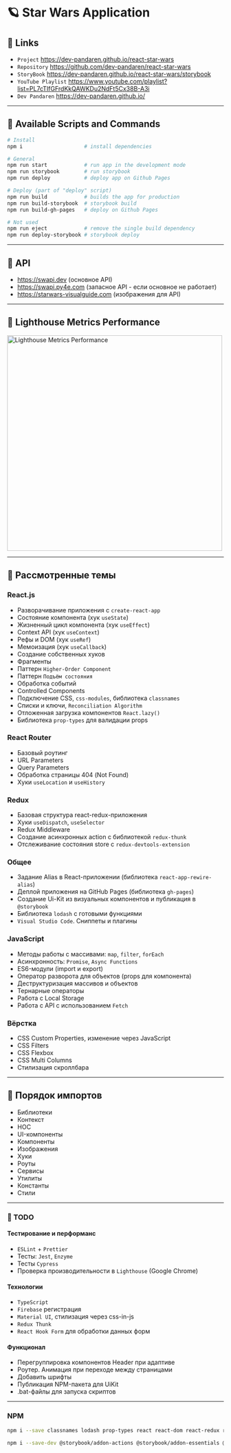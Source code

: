 # 🪐 Star Wars Application

## 🐧 Links
- `Project` https://dev-pandaren.github.io/react-star-wars
- `Repository` https://github.com/dev-pandaren/react-star-wars
- `StoryBook` https://dev-pandaren.github.io/react-star-wars/storybook
- `YouTube Playlist` https://www.youtube.com/playlist?list=PL7cTIfGFrdKkQAWKDu2NdFt5Cx38B-A3i
- `Dev Pandaren` https://dev-pandaren.github.io/

---

## 🐶 Available Scripts and Commands

```bash
# Install
npm i                    # install dependencies
```

```bash
# General
npm run start            # run app in the development mode
npm run storybook        # run storybook
npm run deploy           # deploy app on Github Pages
```

```bash
# Deploy (part of "deploy" script)
npm run build            # builds the app for production
npm run build-storybook  # storybook build
npm run build-gh-pages   # deploy on Github Pages
```

```bash
# Not used
npm run eject            # remove the single build dependency
npm run deploy-storybook # storybook deploy
```

---

## 🦄 API
- https://swapi.dev (основное API)
- https://swapi.py4e.com (запасное API - если основное не работает)
- https://starwars-visualguide.com (изображения для API)

---

## 🐗 Lighthouse Metrics Performance
<img src="https://github.com/dev-pandaren/react-star-wars/blob/__temp__/_temp/readme/lighthouse.png?raw=true" alt="Lighthouse Metrics Performance" width="500px" />

---

## 🐼 Рассмотренные темы

### React.js
- Разворачивание приложения с `create-react-app`
- Состояние компонента (хук `useState`)
- Жизненный цикл компонента (хук `useEffect`)
- Context API (хук `useContext`)
- Рефы и DOM (хук `useRef`)
- Мемоизация (хук `useCallback`)
- Создание собственных хуков
- Фрагменты
- Паттерн `Higher-Order Component`
- Паттерн `Подъём состояния`
- Обработка событий
- Controlled Components
- Подключение CSS, `css-modules`, библиотека `classnames`
- Списки и ключи, `Reconciliation Algorithm`
- Отложенная загрузка компонентов `React.lazy()`
- Библиотека `prop-types` для валидации props

### React Router
- Базовый роутинг
- URL Parameters
- Query Parameters
- Обработка страницы 404 (Not Found)
- Хуки `useLocation` и `useHistory`

### Redux
- Базовая структура react-redux-приложения
- Хуки `useDispatch`, `useSelector`
- Redux Middleware
- Создание асинхронных action с библиотекой `redux-thunk`
- Отслеживание состояния store с `redux-devtools-extension`

### Общее
- Задание Alias в React-приложении (библиотека `react-app-rewire-alias`)
- Деплой приложения на GitHub Pages (библиотека `gh-pages`)
- Создание Ui-Kit из визуальных компонентов и публикация в `@storybook`
- Библиотека `lodash` с готовыми функциями
- `Visual Studio Code`. Сниппеты и плагины

### JavaScript
- Методы работы с массивами: `map`, `filter`, `forEach`
- Асинхронность: `Promise`, `Async Functions`
- ES6-модули (import и export)
- Оператор разворота для объектов (props для компонента)
- Деструктуризация массивов и объектов
- Тернарные операторы
- Работа с Local Storage
- Работа с API с использованием `Fetch`

### Вёрстка
- CSS Custom Properties, изменение через JavaScript
- CSS Filters
- CSS Flexbox
- CSS Multi Columns
- Стилизация скроллбара

---

## 🐣 Порядок импортов
- Библиотеки
- Контекст
- HOC
- UI-компоненты
- Компоненты
- Изображения
- Хуки
- Роуты
- Сервисы
- Утилиты
- Константы
- Стили

---

### 🐨 TODO
#### Тестирование и перформанс
- `ESLint` + `Prettier`
- Тесты: `Jest`, `Enzyme`
- Тесты `Cypress`
- Проверка производительности в `Lighthouse` (Google Chrome)

#### Технологии
- `TypeScript`
- `Firebase` регистрация
- `Material UI`, стилизация через css-in-js
- `Redux Thunk`
- `React Hook Form` для обработки данных форм

#### Функционал
- Перегруппировка компонентов Header при адаптиве
- Роутер. Анимация при переходе между страницами
- Добавить шрифты
- Публикация NPM-пакета для UiKit
- .bat-файлы для запуска скриптов


---

### NPM

```bash
npm i --save classnames lodash prop-types react react-dom react-redux react-router react-router-dom react-scripts redux redux-devtools-extension redux-thunk
```

```bash
npm i --save-dev @storybook/addon-actions @storybook/addon-essentials @storybook/addon-links @storybook/node-logger @storybook/preset-create-react-app @storybook/react @storybook/storybook-deployer gh-pages react-app-rewire-alias react-app-rewired
```
